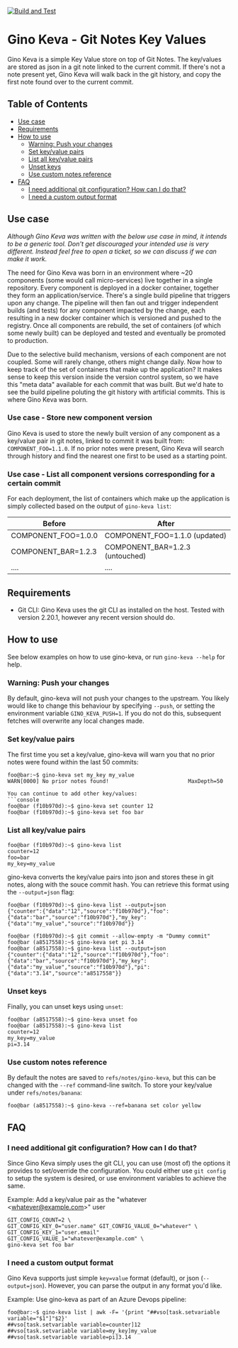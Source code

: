 [![Build and Test](https://github.com/philips-internal/gino-keva/actions/workflows/main.yml/badge.svg)](https://github.com/philips-internal/gino-keva/actions/workflows/main.yml)

<!-- omit in toc -->
# Gino Keva - Git Notes Key Values

Gino Keva is a simple Key Value store on top of Git Notes. The key/values are stored as json in a git note linked to the current commit. If there's not a note present yet, Gino Keva will walk back in the git history, and copy the first note found over to the current commit.

<!-- omit in toc -->
## Table of Contents
- [Use case](#use-case)
- [Requirements](#requirements)
- [How to use](#how-to-use)
  - [Warning: Push your changes](#warning-push-your-changes)
  - [Set key/value pairs](#set-keyvalue-pairs)
  - [List all key/value pairs](#list-all-keyvalue-pairs)
  - [Unset keys](#unset-keys)
  - [Use custom notes reference](#use-custom-notes-reference)
- [FAQ](#faq)
  - [I need additional git configuration? How can I do that?](#i-need-additional-git-configuration-how-can-i-do-that)
  - [I need a custom output format](#i-need-a-custom-output-format)

## Use case

*Although Gino Keva was written with the below use case in mind, it intends to be a generic tool. Don't get discouraged your intended use is very different. Instead feel free to open a ticket, so we can discuss if we can make it work.*

The need for Gino Keva was born in an environment where ~20 components (some would call micro-services) live together in a single repository. Every component is deployed in a docker container, together they form an application/service. There's a single build pipeline that triggers upon any change. The pipeline will then fan out and trigger independent builds (and tests) for any component impacted by the change, each resulting in a new docker container which is versioned and pushed to the registry. Once all components are rebuild, the set of containers (of which some newly built) can be deployed and tested and eventually be promoted to production.

Due to the selective build mechanism, versions of each component are not coupled. Some will rarely change, others might change daily. Now how to keep track of the set of containers that make up the application? It makes sense to keep this version inside the version control system, so we have this "meta data" available for each commit that was built. But we'd hate to see the build pipeline poluting the git history with artificial commits. This is where Gino Keva was born.

<!-- omit in toc -->
### Use case - Store new component version
Gino Keva is used to store the newly built version of any component as a key/value pair in git notes, linked to commit it was built from: `COMPONENT_FOO=1.1.0`. If no prior notes were present, Gino Keva will search through history and find the nearest one first to be used as a starting point. 

<!-- omit in toc -->
### Use case - List all component versions corresponding for a certain commit
For each deployment, the list of containers which make up the application is simply collected based on the output of  `gino-keva list`:

| Before              | After                           |
| ------------------- | ------------------------------- |
| COMPONENT_FOO=1.0.0 | COMPONENT_FOO=1.1.0 (updated)   |
| COMPONENT_BAR=1.2.3 | COMPONENT_BAR=1.2.3 (untouched) |
| ....                | ....                            |


## Requirements

- Git CLI: Gino Keva uses the git CLI as installed on the host. Tested with version 2.20.1, however any recent version should do.

## How to use
See below examples on how to use gino-keva, or run `gino-keva --help` for help.

### Warning: Push your changes
By default, gino-keva will not push your changes to the upstream. You likely would like to change this behaviour by specifying `--push`, or setting the environment variable `GINO_KEVA_PUSH=1`. 
If you do not do this, subsequent fetches will overwrite any local changes made.

### Set key/value pairs
The first time you set a key/value, gino-keva will warn you that no prior notes were found within the last 50 commits:
```console
foo@bar:~$ gino-keva set my_key my_value
WARN[0000] No prior notes found!                         MaxDepth=50

You can continue to add other key/values:
```console
foo@bar (f10b970d):~$ gino-keva set counter 12
foo@bar (f10b970d):~$ gino-keva set foo bar
```

### List all key/value pairs
```console
foo@bar (f10b970d):~$ gino-keva list
counter=12
foo=bar
my_key=my_value
```

gino-keva converts the key/value pairs into json and stores these in git notes, along with the souce commit hash. You can retrieve this format using the `--output=json` flag:

```console
foo@bar (f10b970d):~$ gino-keva list --output=json
{"counter":{"data":"12","source":"f10b970d"},"foo":{"data":"bar","source":"f10b970d"},"my_key":{"data":"my_value","source":"f10b970d"}}

foo@bar (f10b970d):~$ git commit --allow-empty -m "Dummy commit"
foo@bar (a8517558):~$ gino-keva set pi 3.14
foo@bar (a8517558):~$ gino-keva list --output=json
{"counter":{"data":"12","source":"f10b970d"},"foo":{"data":"bar","source":"f10b970d"},"my_key":{"data":"my_value","source":"f10b970d"},"pi":{"data":"3.14","source":"a8517558"}}
```

### Unset keys
Finally, you can unset keys using `unset`:
```console
foo@bar (a8517558):~$ gino-keva unset foo
foo@bar (a8517558):~$ gino-keva list
counter=12
my_key=my_value
pi=3.14
```

### Use custom notes reference

By default the notes are saved to `refs/notes/gino-keva`, but this can be changed with the `--ref` command-line switch. To store your key/value under `refs/notes/banana`:
```console
foo@bar (a8517558):~$ gino-keva --ref=banana set color yellow
```

## FAQ

### I need additional git configuration? How can I do that?
Since Gino Keva simply uses the git CLI, you can use (most of) the options it provides to set/override the configuration. You could either use `git config` to setup the system is desired, or use environment variables to achieve the same.

Example: Add a key/value pair as the "whatever \<whatever@example.com>" user
```
GIT_CONFIG_COUNT=2 \
GIT_CONFIG_KEY_0="user.name" GIT_CONFIG_VALUE_0="whatever" \
GIT_CONFIG_KEY_1="user.email" GIT_CONFIG_VALUE_1="whatever@example.com" \
gino-keva set foo bar 
```

### I need a custom output format
Gino Keva supports just simple `key=value` format (default), or json (`--output=json`). However, you can parse the output in any format you'd like.

Example: Use gino-keva as part of an Azure Devops pipeline:
```console
foo@bar:~$ gino-keva list | awk -F= '{print "##vso[task.setvariable variable="$1"]"$2}'
##vso[task.setvariable variable=counter]12
##vso[task.setvariable variable=my_key]my_value
##vso[task.setvariable variable=pi]3.14
```